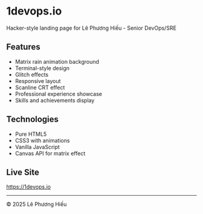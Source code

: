 # 1devops.io

Hacker-style landing page for Lê Phương Hiếu - Senior DevOps/SRE

## Features

- Matrix rain animation background
- Terminal-style design
- Glitch effects
- Responsive layout
- Scanline CRT effect
- Professional experience showcase
- Skills and achievements display

## Technologies

- Pure HTML5
- CSS3 with animations
- Vanilla JavaScript
- Canvas API for matrix effect

## Live Site

https://1devops.io

---

© 2025 Lê Phương Hiếu
